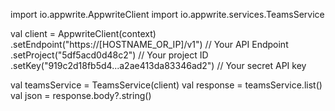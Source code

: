 import io.appwrite.AppwriteClient
import io.appwrite.services.TeamsService

val client = AppwriteClient(context)
  .setEndpoint("https://[HOSTNAME_OR_IP]/v1") // Your API Endpoint
  .setProject("5df5acd0d48c2") // Your project ID
  .setKey("919c2d18fb5d4...a2ae413da83346ad2") // Your secret API key

val teamsService = TeamsService(client)
val response = teamsService.list()
val json = response.body?.string()
